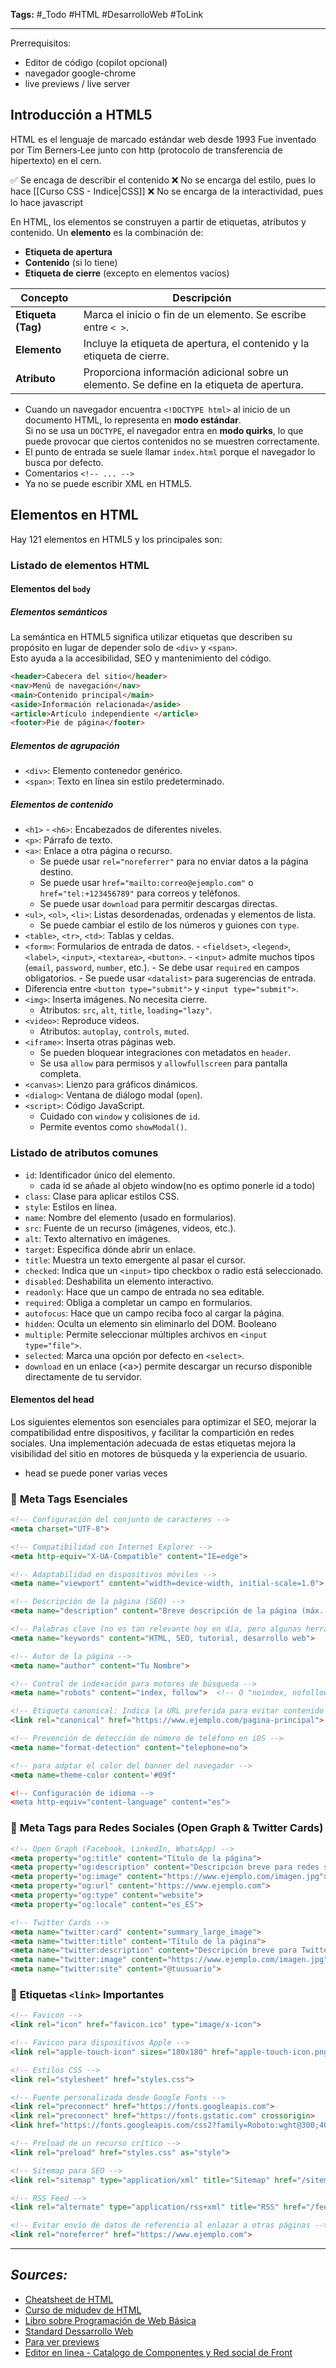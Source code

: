 **Tags:** #_Todo
#HTML #DesarrolloWeb  #ToLink 
- - -
Prerrequisitos:
- Editor de código (copilot opcional)
- navegador google-chrome
- live previews / live server
##  Introducción a HTML5
HTML es el lenguaje de marcado estándar web desde 1993
Fue inventado por Tim Berners‐Lee junto con http (protocolo de transferencia de hipertexto) en el cern.

✅ Se encaga de describir el contenido
❌ No se encarga del estilo, pues lo hace [[Curso CSS - Indice|CSS]]
❌ No se encarga de la interactividad, pues lo hace javascript

En HTML, los elementos se construyen a partir de etiquetas, atributos y contenido. Un **elemento** es la combinación de:
- **Etiqueta de apertura**
- **Contenido** (si lo tiene)
- **Etiqueta de cierre** (excepto en elementos vacíos)

| Concepto           | Descripción                                                                                |
| ------------------ | ------------------------------------------------------------------------------------------ |
| **Etiqueta (Tag)** | Marca el inicio o fin de un elemento. Se escribe entre `< >`.                              |
| **Elemento**       | Incluye la etiqueta de apertura, el contenido y la etiqueta de cierre.                     |
| **Atributo**       | Proporciona información adicional sobre un elemento. Se define en la etiqueta de apertura. |
- Cuando un navegador encuentra `<!DOCTYPE html>` al inicio de un documento HTML, lo representa en **modo estándar**.  
  Si no se usa un `DOCTYPE`, el navegador entra en **modo quirks**, lo que puede provocar que ciertos contenidos no se muestren correctamente.
- El punto de entrada se suele llamar `index.html` porque el navegador lo busca por defecto.
- Comentarios `<!-- ... -->`
- Ya no se puede escribir XML en HTML5.
##  Elementos en HTML
Hay 121 elementos en HTML5 y los principales son:
### **Listado de elementos HTML**
#### **Elementos del `body`**
##### **Elementos semánticos**
La semántica en HTML5 significa utilizar etiquetas que describen su propósito en lugar de depender solo de `<div>` y `<span>`.  
Esto ayuda a la accesibilidad, SEO y mantenimiento del código.
```html
<header>Cabecera del sitio</header>
<nav>Menú de navegación</nav>
<main>Contenido principal</main>
<aside>Información relacionada</aside>
<article>Artículo independiente </article>
<footer>Pie de página</footer>
```
##### **Elementos de agrupación**
- `<div>`: Elemento contenedor genérico.
- `<span>`: Texto en línea sin estilo predeterminado.
##### **Elementos de contenido**
- `<h1>` - `<h6>`: Encabezados de diferentes niveles.
- `<p>`: Párrafo de texto.
- `<a>`: Enlace a otra página o recurso.
  - Se puede usar `rel="noreferrer"` para no enviar datos a la página destino. 
  - Se puede usar `href="mailto:correo@ejemplo.com"` o `href="tel:+123456789"` para correos y teléfonos. 
  - Se puede usar `download` para permitir descargas directas. 
- `<ul>`, `<ol>`, `<li>`: Listas desordenadas, ordenadas y elementos de lista.
  - Se puede cambiar el estilo de los números y guiones con `type`.
- `<table>`, `<tr>`, `<td>`: Tablas y celdas.
- `<form>`: Formularios de entrada de datos.
	  - `<fieldset>`, `<legend>`, `<label>`, `<input>`, `<textarea>`, `<button>`.
	  - `<input>` admite muchos tipos (`email`, `password`, `number`, etc.). 
	  - Se debe usar `required` en campos obligatorios. 
	  - Se puede usar `<datalist>` para sugerencias de entrada. 
- Diferencia entre `<button type="submit">` y `<input type="submit">`. 
- `<img>`: Inserta imágenes. No necesita cierre.
  - Atributos: `src`, `alt`, `title`, `loading="lazy"`.
- `<video>`: Reproduce videos.
  - Atributos: `autoplay`, `controls`, `muted`. 
- `<iframe>`: Inserta otras páginas web.
  - Se pueden bloquear integraciones con metadatos en `header`. 
  - Se usa `allow` para permisos y `allowfullscreen` para pantalla completa. 
- `<canvas>`: Lienzo para gráficos dinámicos. 
- `<dialog>`: Ventana de diálogo modal (`open`). 
- `<script>`: Código JavaScript.
  - Cuidado con `window` y colisiones de `id`. 
  - Permite eventos como `showModal()`. 
### Listado de atributos comunes
- `id`: Identificador único del elemento.
	- cada id se añade al objeto window(no es optimo ponerle id a todo)
- `class`: Clase para aplicar estilos CSS.
- `style`: Estilos en línea.
- `name`: Nombre del elemento (usado en formularios).
- `src`: Fuente de un recurso (imágenes, videos, etc.).
- `alt`: Texto alternativo en imágenes.
- `target`: Especifica dónde abrir un enlace.
- `title`: Muestra un texto emergente al pasar el cursor.
- `checked`: Indica que un `<input>` tipo checkbox o radio está seleccionado.
- `disabled`: Deshabilita un elemento interactivo.
- `readonly`: Hace que un campo de entrada no sea editable.
- `required`: Obliga a completar un campo en formularios.
- `autofocus`: Hace que un campo reciba foco al cargar la página.
- `hidden`: Oculta un elemento sin eliminarlo del DOM. Booleano
- `multiple`: Permite seleccionar múltiples archivos en `<input type="file">`.
- `selected`: Marca una opción por defecto en `<select>`.
- `download` en un enlace (\<a>) permite descargar un recurso disponible directamente de tu servidor. 
#### **Elementos del head**
Los siguientes elementos son esenciales para optimizar el SEO, mejorar la compatibilidad entre dispositivos, y facilitar la compartición en redes sociales. Una implementación adecuada de estas etiquetas mejora la visibilidad del sitio en motores de búsqueda y la experiencia de usuario.
- head se puede poner varias veces
### 📌 **Meta Tags Esenciales**
```html
<!-- Configuración del conjunto de caracteres -->
<meta charset="UTF-8">

<!-- Compatibilidad con Internet Explorer -->
<meta http-equiv="X-UA-Compatible" content="IE=edge">

<!-- Adaptabilidad en dispositivos móviles -->
<meta name="viewport" content="width=device-width, initial-scale=1.0">

<!-- Descripción de la página (SEO) -->
<meta name="description" content="Breve descripción de la página (máx. 160 caracteres).">

<!-- Palabras clave (no es tan relevante hoy en día, pero algunas herramientas lo usan) -->
<meta name="keywords" content="HTML, SEO, tutorial, desarrollo web">

<!-- Autor de la página -->
<meta name="author" content="Tu Nombre">

<!-- Control de indexación para motores de búsqueda -->
<meta name="robots" content="index, follow">  <!-- O "noindex, nofollow" si quieres bloquearlo -->

<!-- Etiqueta canonical: Indica la URL preferida para evitar contenido duplicado en los motores de búsqueda -->
<link rel="canonical" href="https://www.ejemplo.com/pagina-principal">

<!-- Prevención de detección de número de teléfono en iOS -->
<meta name="format-detection" content="telephone=no">

<!-- para adptar el color del banner del navegador -->
<meta name=theme-color content='#09f" 

<!-- Configuración de idioma -->
<meta http-equiv="content-language" content="es">
```
### 📌 **Meta Tags para Redes Sociales (Open Graph & Twitter Cards)**
```html
<!-- Open Graph (Facebook, LinkedIn, WhatsApp) -->
<meta property="og:title" content="Título de la página">
<meta property="og:description" content="Descripción breve para redes sociales">
<meta property="og:image" content="https://www.ejemplo.com/imagen.jpg">
<meta property="og:url" content="https://www.ejemplo.com">
<meta property="og:type" content="website">
<meta property="og:locale" content="es_ES">

<!-- Twitter Cards -->
<meta name="twitter:card" content="summary_large_image">
<meta name="twitter:title" content="Título de la página">
<meta name="twitter:description" content="Descripción breve para Twitter">
<meta name="twitter:image" content="https://www.ejemplo.com/imagen.jpg">
<meta name="twitter:site" content="@tuusuario">
```
### 📌 **Etiquetas `<link>` Importantes**
```html
<!-- Favicon -->
<link rel="icon" href="favicon.ico" type="image/x-icon">

<!-- Favicon para dispositivos Apple -->
<link rel="apple-touch-icon" sizes="180x180" href="apple-touch-icon.png">

<!-- Estilos CSS -->
<link rel="stylesheet" href="styles.css">

<!-- Fuente personalizada desde Google Fonts -->
<link rel="preconnect" href="https://fonts.googleapis.com">
<link rel="preconnect" href="https://fonts.gstatic.com" crossorigin>
<link href="https://fonts.googleapis.com/css2?family=Roboto:wght@300;400;700&display=swap" rel="stylesheet">

<!-- Preload de un recurso crítico -->
<link rel="preload" href="styles.css" as="style">

<!-- Sitemap para SEO -->
<link rel="sitemap" type="application/xml" title="Sitemap" href="/sitemap.xml">

<!-- RSS Feed -->
<link rel="alternate" type="application/rss+xml" title="RSS" href="/feed.xml">

<!-- Evitar envío de datos de referencia al enlazar a otras páginas -->
<link rel="noreferrer" href="https://www.ejemplo.com">

```
- -  - 
## ***Sources:***
- [Cheatsheet de HTML](https://htmlcheatsheet.com/html/)
- [Curso de midudev de HTML](https://www.youtube.com/watch?v=3nYLTiY5skU)
- [Libro sobre Programación de Web Básica](https://resilientwebdesign.com/)
-  [Standard Dessarrollo Web](https://developer.mozilla.org/en-US/)
- [Para ver previews](https://www.opengraph.xyz/)
- [Editor en linea - Catalogo de Componentes y Red social de Front](https://codepen.io/)
